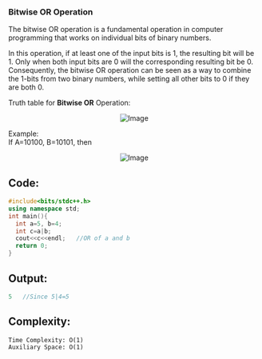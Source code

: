 ### Bitwise OR Operation
The bitwise OR operation is a fundamental operation in computer programming that works on individual bits of binary numbers. 

In this operation, if at least one of the input bits is 1, the resulting bit will be 1. Only when both input bits are 0 will the corresponding resulting bit be 0. Consequently, the bitwise OR operation can be seen as a way to combine the 1-bits from two binary numbers, while setting all other bits to 0 if they are both 0.

Truth table for **Bitwise OR** Operation: <br>
<p align="center">
  <img src="https://github.com/Ashutosh0120/dsa_competitive-coding-GSSOC-2023/assets/24804042/b4046a66-c1f5-4a91-b52e-5527016c654c" alt="Image">
</p>

Example: <br>
If A=10100, B=10101, then
<p align="center">
  <img src="https://github.com/Ashutosh0120/dsa_competitive-coding-GSSOC-2023/assets/24804042/b24b6548-fd91-4d77-8b0d-a280f1983cec" alt="Image">
</p>

## Code:
```cpp
#include<bits/stdc++.h>
using namespace std;
int main(){
  int a=5, b=4;
  int c=a|b;
  cout<<c<<endl;   //OR of a and b
  return 0;
}
```
## Output:
```cpp
5   //Since 5|4=5
```
## Complexity:
```
Time Complexity: O(1)                                                            
Auxiliary Space: O(1)
```
